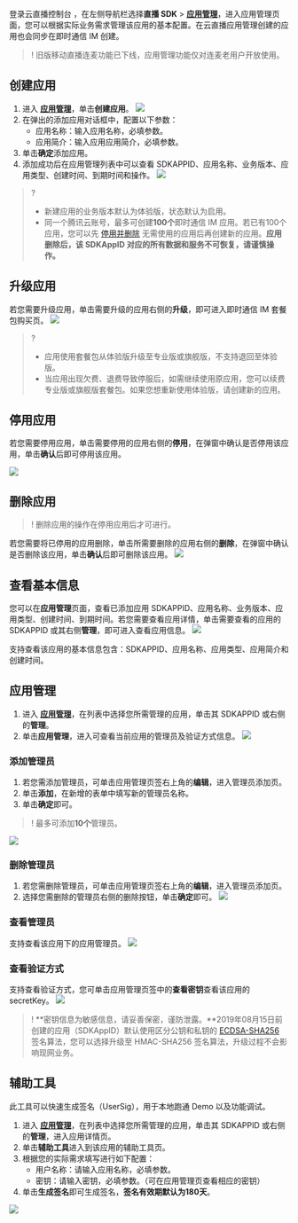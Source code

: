 登录云直播控制台 ，在左侧导航栏选择**直播 SDK** > **[应用管理](https://console.cloud.tencent.com/live/license/appmanage)**，进入应用管理页面，您可以根据实际业务需求管理该应用的基本配置。在云直播应用管理创建的应用也会同步在即时通信 IM 创建。

>! 旧版移动直播连麦功能已下线，应用管理功能仅对连麦老用户开放使用。

## 创建应用
1. 进入 **[应用管理](https://console.cloud.tencent.com/live/license/appmanage)**，单击**创建应用**。
![](https://main.qcloudimg.com/raw/efb241eb9a6150e7d1ab0fc9590f9428.png)
2. 在弹出的添加应用对话框中，配置以下参数：
	- 应用名称：输入应用名称，必填参数。
	- 应用简介：输入应用应用简介，必填参数。
3. 单击**确定**添加应用。
4. 添加成功后在应用管理列表中可以查看 SDKAPPID、应用名称、业务版本、应用类型、创建时间、到期时间和操作。
![](https://main.qcloudimg.com/raw/e7288d0f5522be378e96f0dfd0b7cf06.png)

> ? 
> - 新建应用的业务版本默认为体验版，状态默认为启用。
> - 同一个腾讯云账号，最多可创建**100个**即时通信 IM 应用。若已有100个应用，您可以先 [停用并删除](https://cloud.tencent.com/document/product/269/32578#.E5.81.9C.E7.94.A8.2F.E5.88.A0.E9.99.A4.E5.BA.94.E7.94.A8) 无需使用的应用后再创建新的应用。**应用删除后，该 **SDKAppID** 对应的所有数据和服务不可恢复，请谨慎操作。**

## 升级应用
若您需要升级应用，单击需要升级的应用右侧的**升级**，即可进入即时通信 IM 套餐包购买页。
![](https://main.qcloudimg.com/raw/a5435362182a77b34323dde0e8ff9733.png)
> ? 
> - 应用使用套餐包从体验版升级至专业版或旗舰版，不支持退回至体验版。
> - 当应用出现欠费、退费导致停服后，如需继续使用原应用，您可以续费专业版或旗舰版套餐包。如果您想重新使用体验版，请创建新的应用。


## 停用应用
若您需要停用应用，单击需要停用的应用右侧的**停用**，在弹窗中确认是否停用该应用，单击**确认**后即可停用该应用。

![](https://main.qcloudimg.com/raw/022b981fa0d40b78d71244f80fb3e900.png)

## 删除应用
>! 删除应用的操作在停用应用后才可进行。

若您需要将已停用的应用删除，单击所需要删除的应用右侧的**删除**，在弹窗中确认是否删除该应用，单击**确认**后即可删除该应用。
![](https://main.qcloudimg.com/raw/420f52bc61a48b0141a542d9f716b4c1.png)

## 查看基本信息
您可以在**应用管理**页面，查看已添加应用 SDKAPPID、应用名称、业务版本、应用类型、创建时间、到期时间。若您需要查看应用详情，单击需要查看的应用的 SDKAPPID 或其右侧**管理**，即可进入查看应用信息。
![](https://main.qcloudimg.com/raw/37bece5d3bbf890bb5ca55b0845cf633.png)

支持查看该应用的基本信息包含：SDKAPPID、应用名称、应用类型、应用简介和创建时间。

## 应用管理
1. 进入 **[应用管理](https://console.cloud.tencent.com/live/license/appmanage)**，在列表中选择您所需管理的应用，单击其 SDKAPPID 或右侧的**管理**。
2.  单击**应用管理**，进入可查看当前应用的管理员及验证方式信息。
![](https://main.qcloudimg.com/raw/a3c165f96cdc064e2ad1409d44e05e51.png)

### 添加管理员
1. 若您需添加管理员，可单击应用管理页签右上角的**编辑**，进入管理员添加页。
2. 单击**添加**，在新增的表单中填写新的管理员名称。
3. 单击**确定**即可。

>! 最多可添加**10个**管理员。

![](https://main.qcloudimg.com/raw/247d7d34e867d5804222d6ab4bb9c372.png)

### 删除管理员
1. 若您需删除管理员，可单击应用管理页签右上角的**编辑**，进入管理员添加页。
2. 选择您需删除的管理员右侧的删除按钮，单击**确定**即可。
![](https://main.qcloudimg.com/raw/a27803e2f56dbbc3843e98863f9962c7.png)

###  查看管理员
支持查看该应用下的应用管理员。
![](https://main.qcloudimg.com/raw/6857436034507288205057dd6f8eff23.png)

### 查看验证方式
支持查看验证方式，您可单击应用管理页签中的**查看密钥**查看该应用的 secretKey。
![](https://main.qcloudimg.com/raw/42429106d9c037fc63bd622669f519c9.png)

> ! **密钥信息为敏感信息，请妥善保密，谨防泄露。**2019年08月15日前创建的应用（SDKAppID）默认使用区分公钥和私钥的 [ECDSA-SHA256](https://cloud.tencent.com/document/product/269/32688#ECDSA-SHA256) 签名算法，您可以选择升级至 HMAC-SHA256 签名算法，升级过程不会影响现网业务。

## 辅助工具
此工具可以快速生成签名（UserSig），用于本地跑通 Demo 以及功能调试。
1. 进入 **[应用管理](https://console.cloud.tencent.com/live/license/appmanage)**，在列表中选择您所需管理的应用，单击其 SDKAPPID 或右侧的**管理**，进入应用详情页。
2. 单击**辅助工具**进入到该应用的辅助工具页。
2. 根据您的实际需求填写进行如下配置：
   - 用户名称：请输入应用名称，必填参数。
   - 密钥：请输入密钥，必填参数。（可在应用管理页查看相应的密钥）
3. 单击**生成签名**即可生成签名，**签名有效期默认为180天**。

![](https://main.qcloudimg.com/raw/c6fb7b778a1ee52e2b5029b111d4854b.png)

